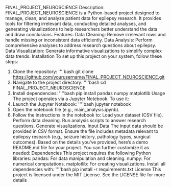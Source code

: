 FINAL_PROJECT_NEUROSCIENCE
Description:
FINAL_PROJECT_NEUROSCIENCE is a Python-based project designed to manage, clean, and analyze patient data for epilepsy research. It provides tools for filtering irrelevant data, conducting detailed analyses, and generating visualizations to help researchers better understand the data and draw conclusions.
Features:
Data Cleaning: Remove irrelevant rows and handle missing or inconsistent data efficiently.
Data Analysis: Perform comprehensive analyses to address research questions about epilepsy.
Data Visualization: Generate informative visualizations to simplify complex data trends.
Installation
To set up this project on your system, follow these steps:
1.	Clone the repository:
''''bash
git clone https://github.com/yourusername/FINAL_PROJECT_NEUROSCIENCE.git
2.	Navigate to the project directory:
''''bash
cd FINAL_PROJECT_NEUROSCIENCE
3.	Install dependencies:
''''bash
pip install pandas numpy matplotlib
Usage
The project operates via a Jupyter Notebook. To use it:
1.	Launch the Jupyter Notebook:
''''bash
jupyter notebook
2.	Open the notebook file (e.g., main_analysis.ipynb).
3.	 Follow the instructions in the notebook to:
Load your dataset (CSV file).
Perform data cleaning.
Run analysis scripts to answer research questions.
Generate visualizations.
Input Data
The input data should be provided in CSV format.
Ensure the file includes metadata relevant to epilepsy research (e.g., seizure history, pathology types, surgical outcomes).
Based on the details you’ve provided, here’s a demo README.md file for your project. You can further customize it as needed:
Dependencies
This project requires the following Python libraries:
pandas: For data manipulation and cleaning.
numpy: For numerical computations.
matplotlib: For creating visualizations.
Install all dependencies with:
''''bash
pip install -r requirements.txt
License
This project is licensed under the MIT License. See the LICENSE file for more details







